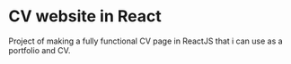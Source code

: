 # CV website in React
Project of making a fully functional CV page in ReactJS that i can use as a portfolio and CV.
